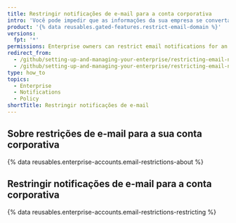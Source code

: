 ```yaml
---
title: Restringir notificações de e-mail para a conta corporativa
intro: 'Você pode impedir que as informações da sua empresa se convertam em contas de e-mail pessoais, restringindo domínios em que os integrantes podem receber notificações por e-mail sobre a atividade em organizações pertencentes à sua conta corporativa.'
product: '{% data reusables.gated-features.restrict-email-domain %}'
versions:
  fpt: '*'
permissions: Enterprise owners can restrict email notifications for an enterprise account.
redirect_from:
  - /github/setting-up-and-managing-your-enterprise/restricting-email-notifications-for-your-enterprise-account-to-approved-domains
  - /github/setting-up-and-managing-your-enterprise/restricting-email-notifications-for-your-enterprise-account
type: how_to
topics:
  - Enterprise
  - Notifications
  - Policy
shortTitle: Restringir notificações de e-mail
---
```


## Sobre restrições de e-mail para a sua conta corporativa

{% data reusables.enterprise-accounts.email-restrictions-about %}

## Restringir notificações de e-mail para a conta corporativa

{% data reusables.enterprise-accounts.email-restrictions-restricting %}
